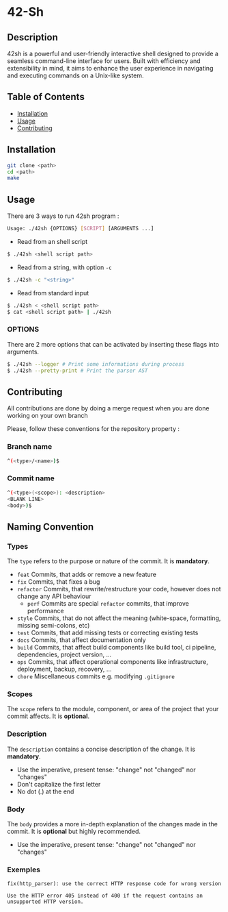 # 42-Sh

## Description

42sh is a powerful and user-friendly interactive shell designed to provide a seamless command-line interface for users. Built with efficiency and extensibility in mind, it aims to enhance the user experience in navigating and executing commands on a Unix-like system.

## Table of Contents

- [Installation](#installation)
- [Usage](#usage)
- [Contributing](#contributing)

## Installation

```sh
git clone <path>
cd <path>
make
```

## Usage

There are 3 ways to run 42sh program :

```sh
Usage: ./42sh {OPTIONS} [SCRIPT] [ARGUMENTS ...]
```

- Read from an shell script 
```sh
$ ./42sh <shell script path>
```

- Read from a string, with option `-c`
```sh
$ ./42sh -c "<string>"
```

- Read from standard input
```sh
$ ./42sh < <shell script path>
$ cat <shell script path> | ./42sh
```

### OPTIONS

There are 2 more options that can be activated by inserting these flags into arguments.

```sh
$ ./42sh --logger # Print some informations during process
$ ./42sh --pretty-print # Print the parser AST
```

## Contributing

All contributions are done by doing a merge request when you are done working on your own branch

Please, follow these conventions for the repository property :

### Branch name

```sh
^(<type>/<name>)$
```

### Commit name

```sh
^(<type>(<scope>): <description>
<BLANK LINE>
<body>)$
```

## Naming Convention

### Types
The `type` refers to the purpose or nature of the commit. It is **mandatory**.
* `feat` Commits, that adds or remove a new feature
* `fix` Commits, that fixes a bug
* `refactor` Commits, that rewrite/restructure your code, however does not change any API behaviour
    * `perf` Commits are special `refactor` commits, that improve performance
* `style` Commits, that do not affect the meaning (white-space, formatting, missing semi-colons, etc)
* `test` Commits, that add missing tests or correcting existing tests
* `docs` Commits, that affect documentation only
* `build` Commits, that affect build components like build tool, ci pipeline, dependencies, project version, ...
* `ops` Commits, that affect operational components like infrastructure, deployment, backup, recovery, ...
* `chore` Miscellaneous commits e.g. modifying `.gitignore`

### Scopes 
The `scope` refers to the module, component, or area of the project that your commit affects. It is **optional**.

### Description
The `description` contains a concise description of the change. It is **mandatory**.
* Use the imperative, present tense: "change" not "changed" nor "changes"
* Don't capitalize the first letter
* No dot (.) at the end

### Body
The `body` provides a more in-depth explanation of the changes made in the commit. It is **optional** but highly recommended.
* Use the imperative, present tense: "change" not "changed" nor "changes"

### Exemples
```
fix(http_parser): use the correct HTTP response code for wrong version
 
Use the HTTP error 405 instead of 400 if the request contains an unsupported HTTP version.
```
